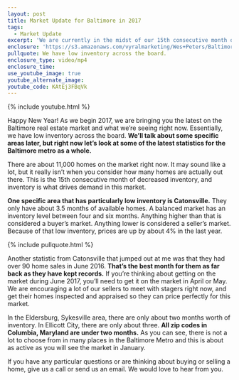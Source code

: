 ```yaml
---
layout: post
title: Market Update for Baltimore in 2017
tags:
  - Market Update
excerpt: 'We are currently in the midst of our 15th consecutive month of decreased inventory. Some areas in Baltimore have lower inventory than others, but our levels are low across the board.'
enclosure: 'https://s3.amazonaws.com/vyralmarketing/Wes+Peters/Baltimore+Metro+Real+Estate-+Latest+Baltimore+real+estate+news.mp4'
pullquote: We have low inventory across the board.
enclosure_type: video/mp4
enclosure_time:
use_youtube_image: true
youtube_alternate_image:
youtube_code: KAtEj3FBqVk
---
```



{% include youtube.html %}


Happy New Year! As we begin 2017, we are bringing you the latest on the Baltimore real estate market and what we’re seeing right now. Essentially, we have low inventory across the board. **We’ll talk about some specific areas later, but right now let’s look at some of the latest statistics for the Baltimore metro as a whole.**

There are about 11,000 homes on the market right now. It may sound like a lot, but it really isn’t when you consider how many homes are actually out there. This is the 15th consecutive month of decreased inventory, and inventory is what drives demand in this market.

**One specific area that has particularly low inventory is Catonsville.** They only have about 3.5 months of available homes. A balanced market has an inventory level between four and six months. Anything higher than that is considered a buyer’s market. Anything lower is considered a seller’s market. Because of that low inventory, prices are up by about 4% in the last year.

{% include pullquote.html %}

Another statistic from Catonsville that jumped out at me was that they had over 90 home sales in June 2016. **That’s the best month for them as far back as they have kept records.** If you’re thinking about getting on the market during June 2017, you’ll need to get it on the market in April or May. We are encouraging a lot of our sellers to meet with stagers right now, and get their homes inspected and appraised so they can price perfectly for this market.

In the Eldersburg, Sykesville area, there are only about two months worth of inventory. In Ellicott City, there are only about three. **All zip codes in Columbia, Maryland are under two months.** As you can see, there is not a lot to choose from in many places in the Baltimore Metro and this is about as active as you will see the market in January.

If you have any particular questions or are thinking about buying or selling a home, give us a call or send us an email. We would love to hear from you.